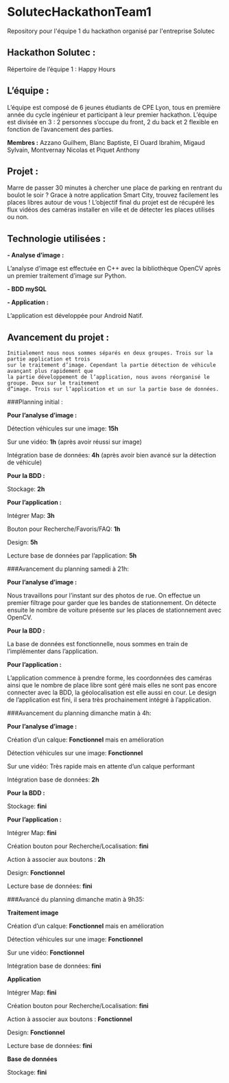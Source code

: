 # SolutecHackathonTeam1
Repository pour l'équipe 1 du hackathon organisé par l'entreprise Solutec

## Hackathon Solutec : 

Répertoire de l’équipe 1 : Happy Hours

## L’équipe : 
L’équipe est composé de 6 jeunes étudiants de CPE Lyon, tous en première année du cycle ingénieur et participant à leur premier hackathon.
L’équipe est divisée en 3 : 2 personnes s’occupe du front, 2 du back et 2 flexible en fonction de l’avancement des parties.

**Membres :** Azzano Guilhem, Blanc Baptiste, El Ouard Ibrahim, Migaud Sylvain, Montvernay Nicolas et Piquet Anthony

## Projet : 
Marre de passer 30 minutes à chercher une place de parking en rentrant du boulot le soir ? Grace à notre application Smart City, trouvez facilement les places libres autour de vous !
L’objectif final du projet est de récupéré les flux vidéos des caméras installer en ville et de détecter les places utilisés ou non.

## Technologie utilisées : 
**-	Analyse d’image :**

L’analyse d’image est effectuée en C++ avec la bibliothèque OpenCV après un premier traitement d’image sur Python.


**-	BDD mySQL**

**-	Application :**

L’application est développée pour Android Natif.


## Avancement du projet : 
	Initialement nous nous sommes séparés en deux groupes. Trois sur la partie application et trois 
	sur le traitement d’image. Cependant la partie détection de véhicule avançant plus rapidement que
	la partie développement de l’application, nous avons réorganisé le groupe. Deux sur le traitement 
	d”image. Trois sur l’application et un sur la partie base de données.


###Planning initial :

**Pour l’analyse d’image :**

Détection véhicules sur une image: **15h**

Sur une vidéo: **1h** (après avoir réussi sur image)

Intégration base de données: **4h** (après avoir bien avancé sur la détection de véhicule)


**Pour la BDD :**

Stockage: **2h**

**Pour l’application :**

Intégrer Map: **3h**

Bouton pour Recherche/Favoris/FAQ: **1h**

Design: **5h**

Lecture base de données par l’application: **5h**


###Avancement du planning samedi à 21h:

**Pour l’analyse d’image :**

Nous travaillons pour l’instant sur des photos  de rue.  On effectue un premier filtrage pour garder que les bandes de stationnement. On détecte ensuite le nombre de voiture présente sur les places de stationnement avec OpenCV.

**Pour la BDD :**

La base de données est fonctionnelle, nous sommes en train de l’implémenter dans l’application.

**Pour l’application :**

L’application commence à prendre forme, les coordonnées des caméras ainsi que le nombre de place libre sont géré mais elles ne sont pas encore connecter avec la BDD, la géolocalisation est elle aussi en cour. 
Le design de l’application est fini, il sera très prochainement intégré à l’application.


###Avancement du planning dimanche matin à 4h:

**Pour l’analyse d’image :**

Création d’un calque: **Fonctionnel** mais en amélioration

Détection véhicules sur une image: **Fonctionnel**

Sur une vidéo: Très rapide mais en attente d’un calque performant

Intégration base de données: **2h**


**Pour la BDD :**

Stockage: **fini**

**Pour l’application :**

Intégrer Map: **fini**

Création bouton pour Recherche/Localisation: **fini**

Action à associer aux boutons : **2h**

Design: **Fonctionnel**

Lecture base de données: **fini**



###Avancé du planning dimanche matin à 9h35:

**Traitement image**

Création d’un calque: **Fonctionnel** mais en amélioration

Détection véhicules sur une image: **Fonctionnel**

Sur une vidéo: **Fonctionnel**

Intégration base de données: **fini**


**Application**

Intégrer Map: **fini**

Création bouton pour Recherche/Localisation: **fini**

Action à associer aux boutons : **Fonctionnel**

Design: **Fonctionnel**

Lecture base de données: **fini**


**Base de données**

Stockage: **fini**


